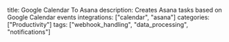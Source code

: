 title: Google Calendar To Asana
description: Creates Asana tasks based on Google Calendar events
integrations: ["calendar", "asana"]
categories: ["Productivity"]
tags: ["webhook_handling", "data_processing", "notifications"]

